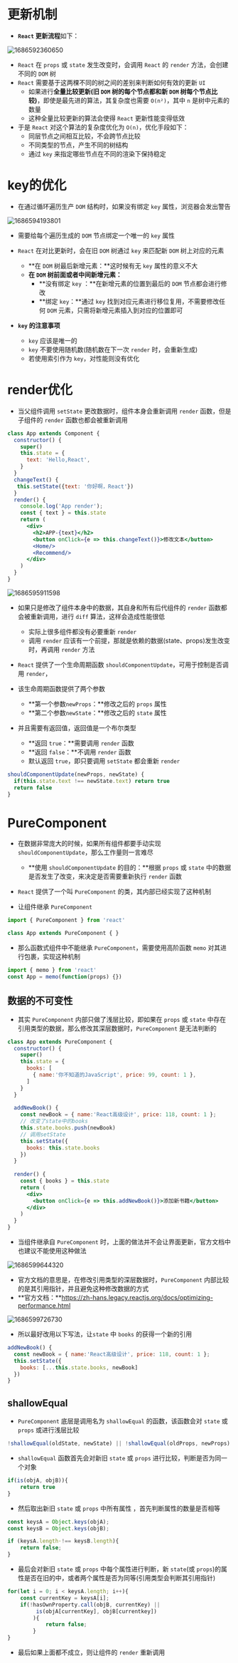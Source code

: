 # 更新机制

- **`React` 更新流程**如下：

![1686592360650](images/1686592360650.png)

- `React` 在 `props` 或 `state` 发生改变时，会调用 `React` 的 `render` 方法，会创建不同的 `DOM` 树
- `React` 需要基于这两棵不同的树之间的差别来判断如何有效的更新 `UI`
  - 如果进行**全量比较更新(旧 `DOM` 树的每个节点都和新 `DOM` 树每个节点比较)**，即使是最先进的算法，其复杂度也需要 `O(n²)`，其中 `n` 是树中元素的数量
  - 这种全量比较更新的算法会使得 `React` 更新性能变得低效
- 于是 `React` 对这个算法的复杂度优化为 `O(n)`，优化手段如下：
  - 同层节点之间相互比较，不会跨节点比较
  - 不同类型的节点，产生不同的树结构
  - 通过 `key` 来指定哪些节点在不同的渲染下保持稳定

# key的优化

- 在通过循环遍历生产 `DOM` 结构时，如果没有绑定 `key` 属性，浏览器会发出警告

![1686594193801](images/1686594193801.png)

- 需要给每个遍历生成的 `DOM` 节点绑定一个唯一的 `key` 属性
- `React` 在对比更新时，会在旧 `DOM` 树通过 `key` 来匹配新 `DOM` 树上对应的元素
  - **在 `DOM` 树最后新增元素：**这时候有无 `key` 属性的意义不大
  - **在 `DOM` 树前面或者中间新增元素：**
    - **没有绑定 `key` ：**在新增元素的位置到最后的 `DOM` 节点都会进行修改
    - **绑定 `key`：**通过 `key` 找到对应元素进行移位复用，不需要修改任何 `DOM` 元素，只需将新增元素插入到对应的位置即可

- **`key` 的注意事项**
  - `key` 应该是唯一的
  - `key` 不要使用随机数(随机数在下一次 `render` 时，会重新生成)
  - 若使用索引作为 `key`，对性能则没有优化

# render优化

- 当父组件调用 `setState` 更改数据时，组件本身会重新调用 `render` 函数，但是子组件的 `render` 函数也都会被重新调用

```jsx
class App extends Component {
  constructor() {
    super()
    this.state = {
      text: 'Hello,React',
    }
  }
  changeText() {
   this.setState({text: '你好啊，React'}) 
  }
  render() {
    console.log('App render');
    const { text } = this.state
    return (
      <div>
        <h2>APP-{text}</h2>
        <button onClick={e => this.changeText()}>修改文本</button>
        <Home/>
        <Recommend/>
      </div>
    )
  }
}
```

![1686595911598](images/1686595911598.png)

- 如果只是修改了组件本身中的数据，其自身和所有后代组件的 `render` 函数都会被重新调用，进行 `diff` 算法，这样会造成性能很低
  - 实际上很多组件都没有必要重新 `render`
  - 调用 `render` 应该有一个前提，那就是依赖的数据(state、props)发生改变时，再调用 `render` 方法

- `React` 提供了一个生命周期函数 `shouldComponentUpdate`，可用于控制是否调用 `render`，
- 该生命周期函数提供了两个参数
  - **第一个参数`newProps`：**修改之后的 `props` 属性
  - **第二个参数`newState`：**修改之后的 `state` 属性
- 并且需要有返回值，返回值是一个布尔类型
  - **返回 `true`：**需要调用 `render` 函数
  - **返回 `false`：**不调用 `render` 函数
  - 默认返回 `true`，即只要调用 `setState` 都会重新 `render`

```javascript
shouldComponentUpdate(newProps, newState) {
  if(this.state.text !== newState.text) return true
  return false
}
```

# PureComponent

- 在数据非常庞大的时候，如果所有组件都要手动实现 `shouldComponentUpdate`，那么工作量则一言难尽
  - **使用 `shouldComponentUpdate` 的目的：**根据 `props` 或 `state` 中的数据是否发生了改变，来决定是否需要重新执行 `render` 函数

- `React` 提供了一个叫 `PureComponent` 的类，其内部已经实现了这种机制
- 让组件继承 `PureComponent` 

```javascript
import { PureComponent } from 'react'

class App extends PureComponent { }
```

- 那么函数式组件中不能继承 `PureComponent`，需要使用高阶函数 `memo` 对其进行包裹，实现这种机制

```javascript
import { memo } from 'react'
const App = memo(function(props) {})
```

## 数据的不可变性

- 其实 `PureComponent` 内部只做了浅层比较，即如果在 `props` 或 `state` 中存在引用类型的数据，那么修改其深层数据时，`PureComponent` 是无法判断的

```jsx
class App extends PureComponent {
  constructor() {
    super()
    this.state = {
      books: [
        { name:'你不知道的JavaScript', price: 99, count: 1 },
      ]
    }
  }
  
  addNewBook() {
    const newBook = { name:'React高级设计', price: 118, count: 1 };
    // 改变了state中的books
    this.state.books.push(newBook)
    // 调用setState
    this.setState({
      books: this.state.books
    })
  }
  
  render() {
    const { books } = this.state
    return (
      <div>
        <button onClick={e => this.addNewBook()}>添加新书籍</button>
      </div>
    )
  }
}
```

- 当组件继承自 `PureComponent` 时，上面的做法并不会让界面更新，官方文档中也建议不能使用这种做法

![1686599644320](images/1686599644320.png)

- 官方文档的意思是，在修改引用类型的深层数据时，`PureComponent` 内部比较的是其引用指针，并且避免这种修改数据的方式
- **官方文档：**https://zh-hans.legacy.reactjs.org/docs/optimizing-performance.html

![1686599726730](images/1686599726730.png)

- 所以最好改用以下写法，让`state` 中 `books` 的获得一个新的引用

```javascript
addNewBook() {
  const newBook = { name:'React高级设计', price: 118, count: 1 };
  this.setState({
    books: [...this.state.books, newBook]
  })
}
```

## shallowEqual

- `PureComponent` 底层是调用名为 `shallowEqual` 的函数，该函数会对 `state` 或 `props` 或进行浅层比较

```javascript
!shallowEqual(oldState, newState) || !shallowEqual(oldProps, newProps)
```

- `shallowEqual` 函数首先会对新旧 `state` 或 `props` 进行比较，判断是否为同一个对象

```javascript
if(is(objA, objB)){
	return true
}
```

- 然后取出新旧 `state` 或 `props` 中所有属性 ，首先判断属性的数量是否相等

```javascript
const keysA = Object.keys(objA);
const keysB = Object.keys(objB);

if (keysA.length·!== keysB.length){
	return false;
}
```

- 最后会对新旧 `state` 或 `props` 中每个属性进行判断，新 `state`(或 `props`)的属性是否在旧的中，或者两个属性是否为同等(引用类型会判断其引用指针)

```javascript
for(let i = 0; i < keysA.length; i++){
	const currentKey = keysA[i];
	if(!hasOwnProperty.call(objB, currentKey) || 
		 is(objA[currentKey], objB[currentkey])
		){
			return false;
		}
}
```

- 最后如果上面都不成立，则让组件的 `render` 重新调用